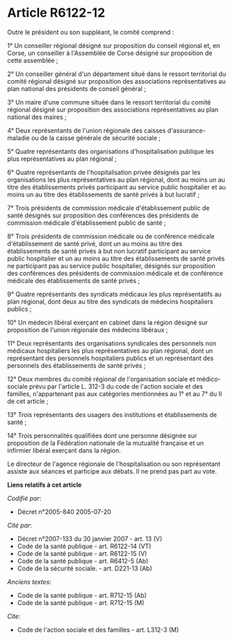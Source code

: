 # Article R6122-12

Outre le président ou son suppléant, le comité comprend :

1° Un conseiller régional désigné sur proposition du conseil régional et, en Corse, un conseiller à l'Assemblée de Corse
désigné sur proposition de cette assemblée ;

2° Un conseiller général d'un département situé dans le ressort territorial du comité régional désigné sur proposition des
associations représentatives au plan national des présidents de conseil général ;

3° Un maire d'une commune située dans le ressort territorial du comité régional désigné sur proposition des associations
représentatives au plan national des maires ;

4° Deux représentants de l'union régionale des caisses d'assurance-maladie ou de la caisse générale de sécurité sociale ;

5° Quatre représentants des organisations d'hospitalisation publique les plus représentatives au plan régional ;

6° Quatre représentants de l'hospitalisation privée désignés par les organisations les plus représentatives au plan régional,
dont au moins un au titre des établissements privés participant au service public hospitalier et au moins un au titre des
établissements de santé privés à but lucratif ;

7° Trois présidents de commission médicale d'établissement public de santé désignés sur proposition des conférences des
présidents de commission médicale d'établissement public de santé ;

8° Trois présidents de commission médicale ou de conférence médicale d'établissement de santé privé, dont un au moins au
titre des établissements de santé privés à but non lucratif participant au service public hospitalier et un au moins au titre
des établissements de santé privés ne participant pas au service public hospitalier, désignés sur proposition des conférences
des présidents de commission médicale et de conférence médicale des établissements de santé privés ;

9° Quatre représentants des syndicats médicaux les plus représentatifs au plan régional, dont deux au titre des syndicats de
médecins hospitaliers publics ;

10° Un médecin libéral exerçant en cabinet dans la région désigné sur proposition de l'union régionale des médecins
libéraux ;

11° Deux représentants des organisations syndicales des personnels non médicaux hospitaliers les plus représentatives au plan
régional, dont un représentant des personnels hospitaliers publics et un représentant des personnels des établissements de
santé privés ;

12° Deux membres du comité régional de l'organisation sociale et médico-sociale prévu par l'article L. 312-3 du code de
l'action sociale et des familles, n'appartenant pas aux catégories mentionnées au 1° et au 7° du II de cet article ;

13° Trois représentants des usagers des institutions et établissements de santé ;

14° Trois personnalités qualifiées dont une personne désignée sur proposition de la Fédération nationale de la mutualité
française et un infirmier libéral exerçant dans la région.

Le directeur de l'agence régionale de l'hospitalisation ou son représentant assiste aux séances et participe aux débats. Il
ne prend pas part au vote.

**Liens relatifs à cet article**

_Codifié par_:

  - Décret n°2005-840 2005-07-20

_Cité par_:

  - Décret n°2007-133 du 30 janvier 2007 - art. 13 (V)
  - Code de la santé publique - art. R6122-14 (VT)
  - Code de la santé publique - art. R6122-15 (V)
  - Code de la santé publique - art. R6412-5 (Ab)
  - Code de la sécurité sociale. - art. D221-13 (Ab)

_Anciens textes_:

  - Code de la santé publique - art. R712-15 (Ab)
  - Code de la santé publique - art. R712-15 (M)

_Cite_:

  - Code de l'action sociale et des familles - art. L312-3 (M)
